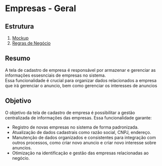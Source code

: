 # Empresas - Geral

## Estrutura
1. [Mockup](mockup/empresa.mockup.md)
2. [Regras de Negócio](regras%20de%20negócio/empresa.bdd.md)

## Resumo
A tela de cadastro de empresa é responsável por armazenar e gerenciar as informações essesnciais de empresas no sistema.  
Essa funcionalidade é crucial para organizar dados relacionados a empresa que irá gerenciar o anuncio, bem como gerenciar os interesses de anuncios

## Objetivo
O objetivo da tela de cadastro de empresa é possibilitar a gestão centralizada de informações das empresas. Essa funcionalidade garante:

* Registro de novas empresas no sistema de forma padronizada.  
* Atualização de dados cadastrais como razão social, CNPJ, endereço.  
* Manutenção de dados organizados e consistentes para integração com outros processos, como criar novo anuncio e criar novo interesse sobre anuncios.  
* Otimização na identificação e gestão das empresas relacionadas ao negócio.